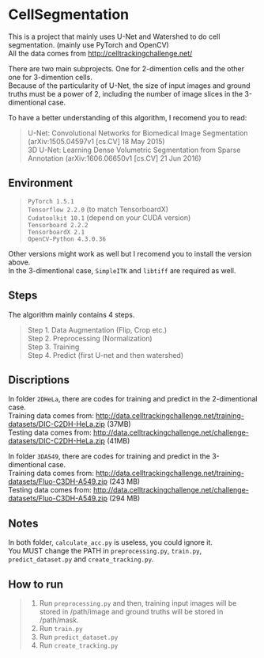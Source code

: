 # CellSegmentation

This is a project that mainly uses U-Net and Watershed to do cell segmentation. (mainly use PyTorch and OpenCV)  
All the data comes from http://celltrackingchallenge.net/

There are two main subprojects. One for 2-dimention cells and the other one for 3-dimention cells.  
Because of the particularity of U-Net, the size of input images and ground truths must be a power of 2, including the number of image slices in the 3-dimentional case.

To have a better understanding of this algorithm, I recomend you to read:  
> U-Net: Convolutional Networks for Biomedical Image Segmentation (arXiv:1505.04597v1 [cs.CV] 18 May 2015)  
> 3D U-Net: Learning Dense Volumetric Segmentation from Sparse Annotation (arXiv:1606.06650v1 [cs.CV] 21 Jun 2016)

## Environment  
> `PyTorch 1.5.1`  
> `Tensorflow 2.2.0` (to match TensorboardX)  
> `Cudatoolkit 10.1` (depend on your CUDA version)  
> `Tensorboard 2.2.2`  
> `TensorboardX 2.1`  
> `OpenCV-Python 4.3.0.36`  

Other versions might work as well but I recomend you to install the version above.  
In the 3-dimentional case, `SimpleITK` and `libtiff` are required as well.

## Steps
The algorithm mainly contains 4 steps.  
> Step 1. Data Augmentation (Flip, Crop etc.)  
> Step 2. Preprocessing (Normalization)  
> Step 3. Training  
> Step 4. Predict (first U-net and then watershed)  


## Discriptions
In folder `2DHeLa`, there are codes for training and predict in the 2-dimentional case.  
Training data comes from: http://data.celltrackingchallenge.net/training-datasets/DIC-C2DH-HeLa.zip (37MB)  
Testing data comes from: http://data.celltrackingchallenge.net/challenge-datasets/DIC-C2DH-HeLa.zip (41MB)  

In folder `3DA549`, there are codes for training and predict in the 3-dimentional case.  
Training data comes from: http://data.celltrackingchallenge.net/training-datasets/Fluo-C3DH-A549.zip (243 MB)  
Testing data comes from: http://data.celltrackingchallenge.net/challenge-datasets/Fluo-C3DH-A549.zip (294 MB)

## Notes
In both folder, `calculate_acc.py` is useless, you could ignore it.  
You MUST change the PATH in `preprocessing.py`, `train.py`, `predict_dataset.py` and `create_tracking.py`.  

## How to run
> 1. Run `preprocessing.py` and then, training input images will be stored in /path/image and ground truths will be stored in /path/mask.  
> 2. Run `train.py`
> 3. Run `predict_dataset.py`
> 4. Run `create_tracking.py`
